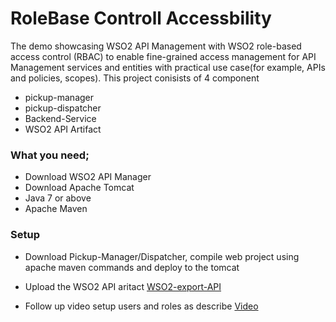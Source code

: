 # RoleBase Controll Accessbility

The demo showcasing WSO2 API Management with WSO2 role-based access control (RBAC) to enable fine-grained access management for API Management services and entities with practical use case(for example, APIs and policies, scopes). This project conisists of 4 component

  - pickup-manager
  - pickup-dispatcher
  - Backend-Service
  - WSO2 API Artifact
 
 ### What you need;
  - Download WSO2 API Manager
  - Download Apache Tomcat
  - Java 7 or above
  - Apache Maven
  
 ### Setup
- Download Pickup-Manager/Dispatcher, compile web project using apache maven commands and deploy to the tomcat
- Upload the WSO2 API aritact [WSO2-export-API]
- Follow up video setup users and roles as describe   [Video]


   [WSO2-export-API]: https://apim.docs.wso2.com/en/latest/learn/api-controller/migrating-apis-to-different-environments/#export-an-api
   [Video]:https://www.youtube.com/watch?v=4V0c7adEGe4